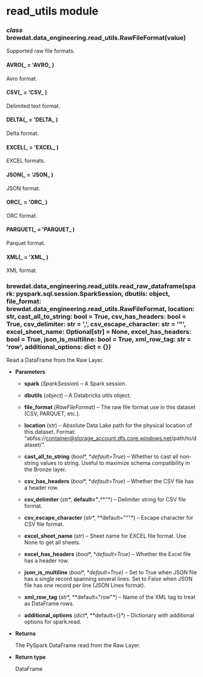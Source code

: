# read_utils module


### _class_ brewdat.data_engineering.read_utils.RawFileFormat(value)
Supported raw file formats.


#### AVRO(_ = 'AVRO_ )
Avro format.


#### CSV(_ = 'CSV_ )
Delimited text format.


#### DELTA(_ = 'DELTA_ )
Delta format.


#### EXCEL(_ = 'EXCEL_ )
EXCEL formats.


#### JSON(_ = 'JSON_ )
JSON format.


#### ORC(_ = 'ORC_ )
ORC format.


#### PARQUET(_ = 'PARQUET_ )
Parquet format.


#### XML(_ = 'XML_ )
XML format.


### brewdat.data_engineering.read_utils.read_raw_dataframe(spark: pyspark.sql.session.SparkSession, dbutils: object, file_format: brewdat.data_engineering.read_utils.RawFileFormat, location: str, cast_all_to_string: bool = True, csv_has_headers: bool = True, csv_delimiter: str = ',', csv_escape_character: str = '"', excel_sheet_name: Optional[str] = None, excel_has_headers: bool = True, json_is_multiline: bool = True, xml_row_tag: str = 'row', additional_options: dict = {})
Read a DataFrame from the Raw Layer.


* **Parameters**

    
    * **spark** (*SparkSession*) – A Spark session.


    * **dbutils** (*object*) – A Databricks utils object.


    * **file_format** (*RawFileFormat*) – The raw file format use in this dataset (CSV, PARQUET, etc.).


    * **location** (*str*) – Absolute Data Lake path for the physical location of this dataset.
    Format: “abfss://container@storage_account.dfs.core.windows.net/path/to/dataset/”.


    * **cast_all_to_string** (*bool**, **default=True*) – Whether to cast all non-string values to string.
    Useful to maximize schema compatibility in the Bronze layer.


    * **csv_has_headers** (*bool**, **default=True*) – Whether the CSV file has a header row.


    * **csv_delimiter** (*str**, **default="**,**"*) – Delimiter string for CSV file format.


    * **csv_escape_character** (*str**, **default="""*) – Escape character for CSV file format.


    * **excel_sheet_name** (*str*) – Sheet name for EXCEL file format.
    Use None to get all sheets.


    * **excel_has_headers** (*bool**, **default=True*) – Whether the Excel file has a header row.


    * **json_is_multiline** (*bool**, **default=True*) – Set to True when JSON file has a single record spanning several lines.
    Set to False when JSON file has one record per line (JSON Lines format).


    * **xml_row_tag** (*str**, **default="row"*) – Name of the XML tag to treat as DataFrame rows.


    * **additional_options** (*dict**, **default={}*) – Dictionary with additional options for spark.read.



* **Returns**

    The PySpark DataFrame read from the Raw Layer.



* **Return type**

    DataFrame
